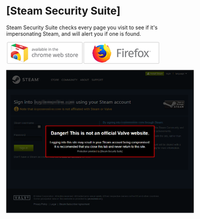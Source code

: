 # [Steam Security Suite]
Steam Security Suite checks every page you visit to see if it's impersonating Steam, and will alert you if one is found.

<a href="https://chrome.google.com/webstore/detail/steam-community-suite/gicnbiillhmpffbemfhmhnelldbnjblb"><img src="chrome.png" alt="Chrome" /></a><a href="https://addons.mozilla.org/en-US/firefox/addon/steam-security-suite/"><img src="firefox.png" alt="Firefox" /></a>

![Example phishing page](example.png)
